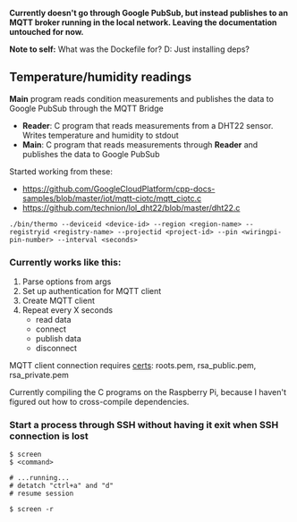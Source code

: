 **Currently doesn't go through Google PubSub, but instead publishes to an MQTT broker running in the local network. Leaving the documentation untouched for now.**

**Note to self:** What was the Dockefile for? D: Just installing deps?

## Temperature/humidity readings 

**Main** program reads condition measurements and publishes the data to Google PubSub through the MQTT Bridge

- **Reader**: C program that reads measurements from a DHT22 sensor. Writes temperature and humidity to stdout
- **Main**: C program that reads measurements through **Reader** and publishes the data to Google PubSub

Started working from these:
- https://github.com/GoogleCloudPlatform/cpp-docs-samples/blob/master/iot/mqtt-ciotc/mqtt_ciotc.c
- https://github.com/technion/lol_dht22/blob/master/dht22.c

```
./bin/thermo --deviceid <device-id> --region <region-name> --registryid <registry-name> --projectid <project-id> --pin <wiringpi-pin-number> --interval <seconds>
```

### Currently works like this:
1. Parse options from args
2. Set up authentication for MQTT client
3. Create MQTT client
4. Repeat every X seconds
    - read data
    - connect
    - publish data
    - disconnect

MQTT client connection requires [certs](https://cloud.google.com/iot/docs/how-tos/mqtt-bridge): roots.pem, rsa_public.pem, rsa_private.pem

Currently compiling the C programs on the Raspberry Pi, because I haven't figured out how to cross-compile dependencies.

### Start a process through SSH without having it exit when SSH connection is lost 
```
$ screen
$ <command>

# ...running...
# detatch "ctrl+a" and "d"
# resume session

$ screen -r
```